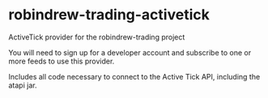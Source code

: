 # robindrew-trading-activetick
ActiveTick provider for the robindrew-trading project

You will need to sign up for a developer account and subscribe to one or more feeds to use this provider.

Includes all code necessary to connect to the Active Tick API, including the atapi jar.
